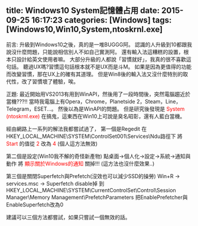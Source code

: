 title: Windows10 System記憶體占用
date: 2015-09-25 16:17:23
categories: [Windows]
tags: [Windows10,Win10,System,ntoskrnl.exe]
---
前言:
升級到Windows10之後，真的是一堆BUGGG阿。
認識的人升級到10都跟我說沒什麼問題，只能說相信別人不如自己實測阿。
還有輸入法這糟糕的設置，根本只設計給英文使用者嘛。
大部分升級的人都說「習慣就好」，我真的很不喜歡這句話。
聽過UX嗎?習慣這句話根本就不是UX而是斗M。
如果是因為更值得的功能而改變習慣，那在UX上的確有其道理。
但是Win8後的輸入法又沒什麼特別的取代性，改了習慣壞了體驗，唉。


正題:
最近開始用VS2013有用到WinAPI，然後用了一段時間後，突然電腦趨近於當機???!!
當時我電腦上有Opera，Chrome，Planetside 2，Steam，Line，Telegram，ESET...。
然後以為是WinAPI的問題。
但是研究後發現是 <font color="red">System \(ntoskrnl.exe\)</font> 在搞鬼，這東西在Win10上可說是臭名昭彰，還有人藍白當機。

經由網路上一系列的解法我都嘗試過了，
第一個是Regedit
在HKEY_LOCAL_MACHINE\SYSTEM\ControlSet001\Services\Ndu路徑下
將 <font color="red">Start</font> 的值從 <font color="red">2</font> 改為 <font color="red">4</font>
(個人這方法無效)

第二個是設定(Win10我不解的奇怪新產物)
點桌面->個人化->設定->系統->通知與動作
將 <font color="red">顯示關於Windows的通知</font> 關掉!!!
(這方法也沒什麼效果..)

第三個是關閉Superfetch與Prefetch(沒效也可以減少SSD的操勞)
Win+R -> services.msc -> Superfetch disable掉
到HKEY_LOCAL_MACHINE\SYSTEM\CurrentControlSet\Control\Session Manager\Memory Management\PrefetchParameters
把EnablePrefetcher與EnableSuperfetch改為0

建議可以三個方法都嘗試，如果只嘗試一個無效的話。
